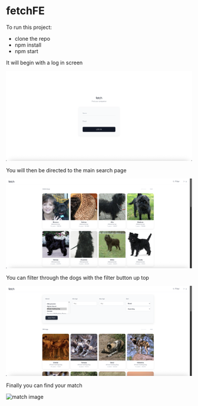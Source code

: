 # fetchFE

To run this project: 

- clone the repo
- npm install
- npm start

It will begin with a log in screen 

![log in image](./images/loginimage.png)

You will then be directed to the main search page

![search image](./images/searchimage.png)

You can filter through the dogs with the filter button up top

![filter image](./images/filterimage.png)

Finally you can find your match

![match image](./images/match.png)